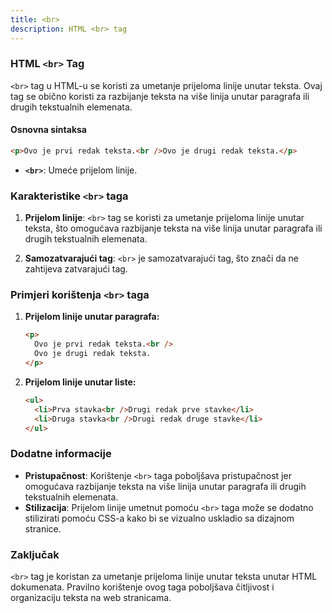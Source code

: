 ```yaml
---
title: <br>
description: HTML <br> tag
---
```


### HTML `<br>` Tag

`<br>` tag u HTML-u se koristi za umetanje prijeloma linije unutar teksta. Ovaj tag se obično koristi za razbijanje teksta na više linija unutar paragrafa ili drugih tekstualnih elemenata.

#### Osnovna sintaksa

```html
<p>Ovo je prvi redak teksta.<br />Ovo je drugi redak teksta.</p>
```

- **`<br>`**: Umeće prijelom linije.

### Karakteristike `<br>` taga

1. **Prijelom linije**:
   `<br>` tag se koristi za umetanje prijeloma linije unutar teksta, što omogućava razbijanje teksta na više linija unutar paragrafa ili drugih tekstualnih elemenata.

2. **Samozatvarajući tag**:
   `<br>` je samozatvarajući tag, što znači da ne zahtijeva zatvarajući tag.

### Primjeri korištenja `<br>` taga

1. **Prijelom linije unutar paragrafa:**

   ```html
   <p>
     Ovo je prvi redak teksta.<br />
     Ovo je drugi redak teksta.
   </p>
   ```

2. **Prijelom linije unutar liste:**
   ```html
   <ul>
     <li>Prva stavka<br />Drugi redak prve stavke</li>
     <li>Druga stavka<br />Drugi redak druge stavke</li>
   </ul>
   ```

### Dodatne informacije

- **Pristupačnost**: Korištenje `<br>` taga poboljšava pristupačnost jer omogućava razbijanje teksta na više linija unutar paragrafa ili drugih tekstualnih elemenata.
- **Stilizacija**: Prijelom linije umetnut pomoću `<br>` taga može se dodatno stilizirati pomoću CSS-a kako bi se vizualno uskladio sa dizajnom stranice.

### Zaključak

`<br>` tag je koristan za umetanje prijeloma linije unutar teksta unutar HTML dokumenata. Pravilno korištenje ovog taga poboljšava čitljivost i organizaciju teksta na web stranicama.
